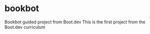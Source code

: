 # bookbot
Bookbot guided project from Boot.dev
This is the first project from the Boot.dev curriculum
